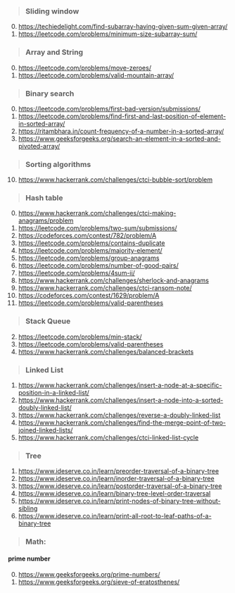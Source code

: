 > ### Sliding window

0.  https://techiedelight.com/find-subarray-having-given-sum-given-array/
1.  https://leetcode.com/problems/minimum-size-subarray-sum/

> ### Array and String

0.  https://leetcode.com/problems/move-zeroes/
1.  https://leetcode.com/problems/valid-mountain-array/

> ### Binary search

0. https://leetcode.com/problems/first-bad-version/submissions/
1. https://leetcode.com/problems/find-first-and-last-position-of-element-in-sorted-array/
2. https://ritambhara.in/count-frequency-of-a-number-in-a-sorted-array/
3. https://www.geeksforgeeks.org/search-an-element-in-a-sorted-and-pivoted-array/

> ### Sorting algorithms

10. https://www.hackerrank.com/challenges/ctci-bubble-sort/problem

> ### Hash table

0. https://www.hackerrank.com/challenges/ctci-making-anagrams/problem
1. https://leetcode.com/problems/two-sum/submissions/
2. https://codeforces.com/contest/782/problem/A
3. https://leetcode.com/problems/contains-duplicate
4. https://leetcode.com/problems/majority-element/
5. https://leetcode.com/problems/group-anagrams
6. https://leetcode.com/problems/number-of-good-pairs/
7. https://leetcode.com/problems/4sum-ii/
8. https://www.hackerrank.com/challenges/sherlock-and-anagrams
9. https://www.hackerrank.com/challenges/ctci-ransom-note/
10. https://codeforces.com/contest/1629/problem/A
11. https://leetcode.com/problems/valid-parentheses

> ### Stack Queue

2. https://leetcode.com/problems/min-stack/
3. https://leetcode.com/problems/valid-parentheses
4. https://www.hackerrank.com/challenges/balanced-brackets

> ### Linked List

1. https://www.hackerrank.com/challenges/insert-a-node-at-a-specific-position-in-a-linked-list/
2. https://www.hackerrank.com/challenges/insert-a-node-into-a-sorted-doubly-linked-list/
3. https://www.hackerrank.com/challenges/reverse-a-doubly-linked-list
4. https://www.hackerrank.com/challenges/find-the-merge-point-of-two-joined-linked-lists/
5. https://www.hackerrank.com/challenges/ctci-linked-list-cycle

> ### Tree

1. https://www.ideserve.co.in/learn/preorder-traversal-of-a-binary-tree
2. https://www.ideserve.co.in/learn/inorder-traversal-of-a-binary-tree
3. https://www.ideserve.co.in/learn/postorder-traversal-of-a-binary-tree
4. https://www.ideserve.co.in/learn/binary-tree-level-order-traversal
5. https://www.ideserve.co.in/learn/print-nodes-of-binary-tree-without-sibling
6. https://www.ideserve.co.in/learn/print-all-root-to-leaf-paths-of-a-binary-tree

> ### Math:

#### prime number

0. https://www.geeksforgeeks.org/prime-numbers/
1. https://www.geeksforgeeks.org/sieve-of-eratosthenes/
